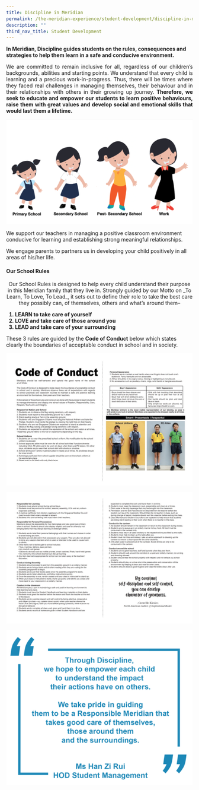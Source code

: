 ```yaml
---
title: Discipline in Meridian
permalink: /the-meridian-experience/student-development/discipline-in-meridian/
description: ""
third_nav_title: Student Development
---
```

**In Meridian, Discipline guides students on the rules, consequences and strategies to help them learn in a safe and conducive environment.**

<p align = "justify">We are committed to remain inclusive for all, regardless of our children’s backgrounds, abilities and starting points. We understand that every child is learning and a precious work-in-progress. Thus, there will be times where they faced real challenges in managing themselves, their behaviour and in their relationships with others in their growing up journey. <b>Therefore, we seek to educate and empower our students to learn positive behaviours, raise them with great values and develop social and emotional skills that would last them a lifetime.</b></p>

![](/images/CCE/Discipline%20in%20Meridian/Discipline%20in%20Meridian%201.png)

<p>We support our teachers in managing a positive classroom environment conducive for learning and establishing strong meaningful relationships.</p>

<p>We engage parents to partners us in developing your child positively in all areas of his/her life.<p>
	
#### Our School Rules

<p align = "center">Our School Rules is designed to help every child understand their purpose in this Meridian family that they live in. Strongly guided by our Motto on _To Learn, To Love, To Lead_, it sets out to define their role to take the best care they possibly can, of themselves, others and what’s around them–</p>

<ol style = "font-size: 14px"><b>
  <li>LEARN to take care of yourself</li>
  <li>LOVE and take care of those around you</li>
  <li>LEAD and take care of your surrounding</li>
</b></ol>

These 3 rules are guided by the <b>Code of Conduct</b> below which states clearly the boundaries of acceptable conduct in school and in society.

![](/images/CCE/Discipline%20in%20Meridian/Code%20of%20Conduct%20(1).jpg)

![](/images/CCE/Discipline%20in%20Meridian/Code%20of%20Conduct%202.jpg)

![](/images/CCE/Discipline%20in%20Meridian/Quote.png)